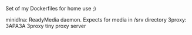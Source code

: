 Set of my Dockerfiles for home use ;)

minidlna: ReadyMedia daemon. Expects for media in /srv directory
3proxy: 3APA3A 3proxy tiny proxy server
